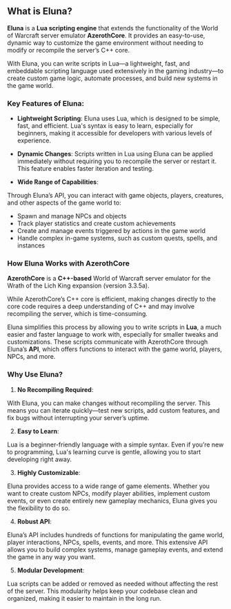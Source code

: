 ## What is Eluna?

**Eluna** is a **Lua scripting engine** that extends the functionality of the World of Warcraft server emulator **AzerothCore**.
It provides an easy-to-use, dynamic way to customize the game environment without needing to modify or recompile the server’s C++ core. 

With Eluna, you can write scripts in Lua—a lightweight, fast, and embeddable scripting language used extensively in the gaming industry—to create custom game logic, 
automate processes, and build new systems in the game world.

### Key Features of Eluna:

- **Lightweight Scripting**: Eluna uses Lua, which is designed to be simple, fast, and efficient. Lua's syntax is easy to learn, especially for beginners, making it accessible for developers with various levels of experience.

- **Dynamic Changes**: Scripts written in Lua using Eluna can be applied immediately without requiring you to recompile the server or restart it. This feature enables faster iteration and testing.

- **Wide Range of Capabilities**: 

Through Eluna’s API, you can interact with game objects, players, creatures, and other aspects of the game world to:
  - Spawn and manage NPCs and objects
  - Track player statistics and create custom achievements
  - Create and manage events triggered by actions in the game world
  - Handle complex in-game systems, such as custom quests, spells, and instances

### How Eluna Works with AzerothCore

**AzerothCore** is a **C++-based** World of Warcraft server emulator for the Wrath of the Lich King expansion (version 3.3.5a). 

While AzerothCore’s C++ core is efficient, making changes directly to the core code requires a deep understanding of C++ and may involve recompiling the server, which is time-consuming.

Eluna simplifies this process by allowing you to write scripts in **Lua**, a much easier and faster language to work with, especially for smaller tweaks and customizations. These scripts communicate with AzerothCore through Eluna’s **API**, which offers functions to interact with the game world, players, NPCs, and more.

### Why Use Eluna?

1. **No Recompiling Required**: 

With Eluna, you can make changes without recompiling the server. This means you can iterate quickly—test new scripts, add custom features, and fix bugs without interrupting your server’s uptime.

2. **Easy to Learn**: 

Lua is a beginner-friendly language with a simple syntax. Even if you’re new to programming, Lua's learning curve is gentle, allowing you to start developing right away.

3. **Highly Customizable**: 

Eluna provides access to a wide range of game elements. Whether you want to create custom NPCs, modify player abilities, implement custom events, or even create entirely new gameplay mechanics, Eluna gives you the flexibility to do so.

4. **Robust API**: 

Eluna’s API includes hundreds of functions for manipulating the game world, player interactions, NPCs, spells, events, and more. This extensive API allows you to build complex systems, manage gameplay events, and extend the game in any way you want.

5. **Modular Development**: 

Lua scripts can be added or removed as needed without affecting the rest of the server. This modularity helps keep your codebase clean and organized, making it easier to maintain in the long run.

